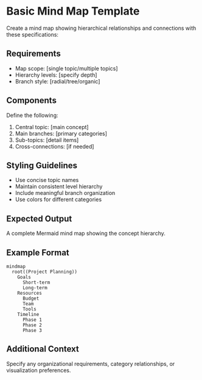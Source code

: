 <!--
mode: auto
tools: vscode-markdown, mermaid-preview
-->

# Basic Mind Map Template

Create a mind map showing hierarchical relationships and connections with these specifications:

## Requirements

- Map scope: [single topic/multiple topics]
- Hierarchy levels: [specify depth]
- Branch style: [radial/tree/organic]

## Components

Define the following:
1. Central topic: [main concept]
2. Main branches: [primary categories]
3. Sub-topics: [detail items]
4. Cross-connections: [if needed]

## Styling Guidelines

- Use concise topic names
- Maintain consistent level hierarchy
- Include meaningful branch organization
- Use colors for different categories

## Expected Output

A complete Mermaid mind map showing the concept hierarchy.

## Example Format

```mermaid
mindmap
  root((Project Planning))
    Goals
      Short-term
      Long-term
    Resources
      Budget
      Team
      Tools
    Timeline
      Phase 1
      Phase 2
      Phase 3
```

## Additional Context

Specify any organizational requirements, category relationships, or visualization preferences.
